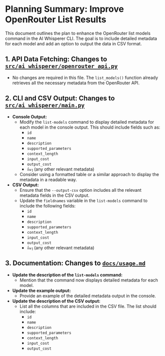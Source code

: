 # Planning Summary: Improve OpenRouter List Results

This document outlines the plan to enhance the OpenRouter list models command in the AI Whisperer CLI. The goal is to include detailed metadata for each model and add an option to output the data in CSV format.

## 1. API Data Fetching: Changes to [`src/ai_whisperer/openrouter_api.py`](src/ai_whisperer/openrouter_api.py:1)

*   No changes are required in this file. The `list_models()` function already retrieves all the necessary metadata from the OpenRouter API.

## 2. CLI and CSV Output: Changes to [`src/ai_whisperer/main.py`](src/ai_whisperer/main.py:1)

*   **Console Output:**
    *   Modify the `list-models` command to display detailed metadata for each model in the console output. This should include fields such as:
        *   `id`
        *   `name`
        *   `description`
        *   `supported_parameters`
        *   `context_length`
        *   `input_cost`
        *   `output_cost`
        *   `อื่นๆ` (any other relevant metadata)
    *   Consider using a formatted table or a similar approach to display the metadata in a readable way.
*   **CSV Output:**
    *   Ensure that the `--output-csv` option includes all the relevant metadata fields in the CSV output.
    *   Update the `fieldnames` variable in the `list-models` command to include the following fields:
        *   `id`
        *   `name`
        *   `description`
        *   `supported_parameters`
        *   `context_length`
        *   `input_cost`
        *   `output_cost`
        *   `อื่นๆ` (any other relevant metadata)

## 3. Documentation: Changes to [`docs/usage.md`](docs/usage.md:1)

*   **Update the description of the `list-models` command:**
    *   Mention that the command now displays detailed metadata for each model.
*   **Update the example output:**
    *   Provide an example of the detailed metadata output in the console.
*   **Update the description of the CSV output:**
    *   List all the columns that are included in the CSV file. The list should include:
        *   `id`
        *   `name`
        *   `description`
        *   `supported_parameters`
        *   `context_length`
        *   `input_cost`
        *   `output_cost`